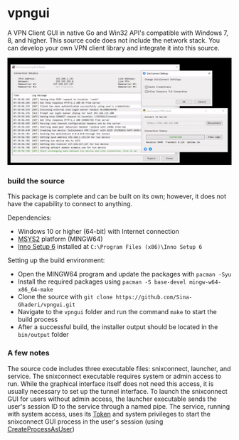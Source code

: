 # vpngui
A VPN Client GUI in native Go and Win32 API's compatible with Windows 7, 8, and higher. 
This source code does not include the network stack. You can develop your own VPN client library and integrate it into this source.

<p align="center">
   <img src="https://github.com/sina-ghaderi/vpngui/blob/master/sc-1.png" alt="screenshot"/>
</p>

### build the source
This package is complete and can be built on its own; however, it does not have the capability to connect to anything.  

Dependencies:
- Windows 10 or higher (64-bit) with Internet connection
- [MSYS2](https://www.msys2.org/) platform (MINGW64)
- [Inno Setup 6](https://jrsoftware.org/isdl.php) installed at `C:\Program Files (x86)\Inno Setup 6`

Setting up the build environment:
- Open the MINGW64 program and update the packages with `pacman -Syu`
- Install the required packages using `pacman -S base-devel mingw-w64-x86_64-make`
- Clone the source with `git clone https://github.com/Sina-Ghaderi/vpngui.git`
- Navigate to the `vpngui` folder and run the command `make` to start the build process
- After a successful build, the installer output should be located in the `bin/output` folder


### A few notes
The source code includes three executable files: snixconnect, launcher, and service. The snixconnect executable requires system or admin access to run. While the graphical interface itself does not need this access, it is usually necessary to set up the tunnel interface. To launch the snixconnect GUI for users without admin access, the launcher executable sends the user's session ID to the service through a named pipe. The service, running with system access, uses its [Token](https://learn.microsoft.com/en-us/windows/win32/secauthz/access-tokens) and system privileges to start the snixconnect GUI process in the user's session (using [CreateProcessAsUser](https://learn.microsoft.com/en-us/windows/win32/api/processthreadsapi/nf-processthreadsapi-createprocessasusera))


